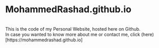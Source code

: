 # MohammedRashad.github.io
<br/>
This is the code of my Personal Website, hosted here on Github.<br/>
In case you wanted to know more about me or contact me, click (here)[https://mohammedrashad.github.io]

